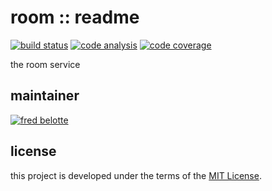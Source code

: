 # room :: readme

[![build status](https://dev.azure.com/revaturexyz/arlington/_apis/build/status/housing.room?branchName=master)](https://dev.azure.com/revaturexyz/arlington/_build/latest?definitionId=18&branchName=master)
[![code analysis](https://sonarcloud.io/api/project_badges/measure?project=roomxyz&metric=alert_status)](https://sonarcloud.io/dashboard?id=roomxyz)
[![code coverage](https://sonarcloud.io/api/project_badges/measure?project=roomxyz&metric=coverage)](https://sonarcloud.io/dashboard?id=roomxyz)

the room service

## maintainer

[![fred belotte](https://avatars1.githubusercontent.com/u/22018714?s=96&v=4)][fredbelotte-profile-url]

## license

this project is developed under the terms of the [MIT License][mit-license-url].

[fredbelotte-profile-url]: https://github.com/fredbelotte 'FRED BELOTTE'
[mit-license-url]: https://github.com/revaturexyz/housingxyz/blob/master/LICENSE.txt 'MIT LICENSE'
